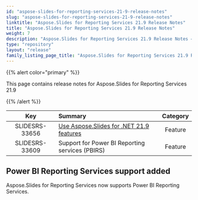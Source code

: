 ```yaml
---
id: "aspose-slides-for-reporting-services-21-9-release-notes"
slug: "aspose-slides-for-reporting-services-21-9-release-notes"
linktitle: "Aspose.Slides for Reporting Services 21.9 Release Notes"
title: "Aspose.Slides for Reporting Services 21.9 Release Notes"
weight: 7
description: "Aspose.Slides for Reporting Services 21.9 Release Notes – the latest updates and fixes."
type: "repository"
layout: "release"
family_listing_page_title: "Aspose.Slides for Reporting Services 21.9 Release Notes"
---
```


{{% alert color="primary" %}} 

This page contains release notes for Aspose.Slides for Reporting Services 21.9

{{% /alert %}} 

|**Key** |**Summary** |**Category** |
| :-: | :- | :-: |
|SLIDESRS-33656|[Use Aspose.Slides for .NET 21.9 features](https://docs.aspose.com/slides/net/aspose-slides-for-net-21-9-release-notes/)|Feature|
|SLIDESRS-33609|Support for Power BI Reporting services (PBIRS)|Feature|

## Power BI Reporting Services support added

Aspose.Slides for Reporting Services now supports Power BI Reporting Services.